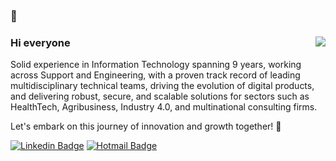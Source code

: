 ### 👋

<div>  
  <img align="right" src="https://media.tenor.com/-BVTO3qGx-MAAAAi/nobgnoddin.gif"/>

### Hi everyone

Solid experience in Information Technology spanning 9 years, working across Support and Engineering, with a proven track record of leading multidisciplinary technical teams, driving the evolution of digital products, and delivering robust, secure, and scalable solutions for sectors such as HealthTech, Agribusiness, Industry 4.0, and multinational consulting firms.

Let's embark on this journey of innovation and growth together! 🚀

[![Linkedin Badge](https://img.shields.io/badge/-LinkedIn-blue?style=flat-square&logo=Linkedin&logoColor=white&link=https://www.linkedin.com/in/higorblandes/)](https://www.linkedin.com/in/higorblandes/)
[![Hotmail Badge](https://img.shields.io/badge/-Hotmail-blue?style=flat-square&logo=email&logoColor=white&link=mailto:higorblands@hotmail.com)](mailto:higorblands@hotmail.com)
</div>  
